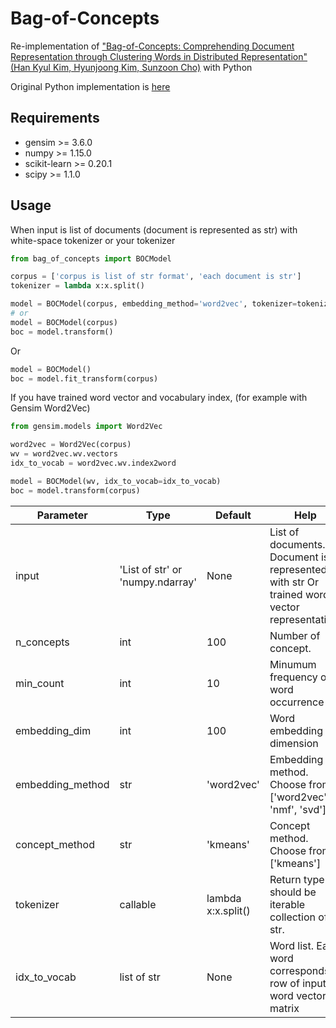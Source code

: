# Bag-of-Concepts

Re-implementation of ["Bag-of-Concepts: Comprehending Document Representation through Clustering Words in Distributed Representation" (Han Kyul Kim, Hyunjoong Kim, Sunzoon Cho)](https://www.sciencedirect.com/science/article/pii/S0925231217308962) with Python

Original Python implementation is [here](https://github.com/hank110/bag-of-concepts)

## Requirements

- gensim >= 3.6.0
- numpy >= 1.15.0
- scikit-learn >= 0.20.1
- scipy >= 1.1.0

## Usage

When input is list of documents (document is represented as str) with white-space tokenizer or your tokenizer

```python
from bag_of_concepts import BOCModel

corpus = ['corpus is list of str format', 'each document is str']
tokenizer = lambda x:x.split()

model = BOCModel(corpus, embedding_method='word2vec', tokenizer=tokenizer)
# or
model = BOCModel(corpus)
boc = model.transform()
```

Or

```python
model = BOCModel()
boc = model.fit_transform(corpus)
```

If you have trained word vector and vocabulary index, (for example with Gensim Word2Vec)

```python
from gensim.models import Word2Vec

word2vec = Word2Vec(corpus)
wv = word2vec.wv.vectors
idx_to_vocab = word2vec.wv.index2word

model = BOCModel(wv, idx_to_vocab=idx_to_vocab)
boc = model.transform(corpus)
```

| Parameter | Type | Default | Help |
| --- | --- | --- | --- |
| input | 'List of str' or 'numpy.ndarray' | None | List of documents. Document is represented with str Or trained word vector representation. |
| n_concepts | int | 100 | Number of concept. |
| min_count | int | 10 | Minumum frequency of word occurrence |
| embedding_dim | int | 100 | Word embedding dimension |
| embedding_method | str | 'word2vec' | Embedding method. Choose from ['word2vec', 'nmf', 'svd'] |
| concept_method | str | 'kmeans' | Concept method. Choose from ['kmeans'] |
| tokenizer | callable | lambda x:x.split() | Return type should be iterable collection of str. |
| idx_to_vocab | list of str | None | Word list. Each word corresponds row of input word vector matrix |
